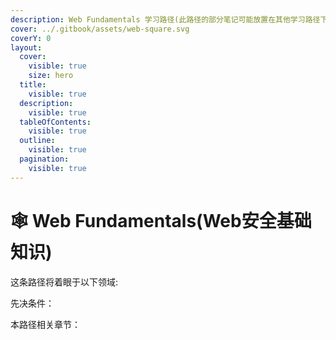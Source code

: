 ```yaml
---
description: Web Fundamentals 学习路径(此路径的部分笔记可能放置在其他学习路径下)
cover: ../.gitbook/assets/web-square.svg
coverY: 0
layout:
  cover:
    visible: true
    size: hero
  title:
    visible: true
  description:
    visible: true
  tableOfContents:
    visible: true
  outline:
    visible: true
  pagination:
    visible: true
---
```


# 🕸️ Web Fundamentals(Web安全基础知识)

这条路径将着眼于以下领域:



先决条件：



本路径相关章节：

